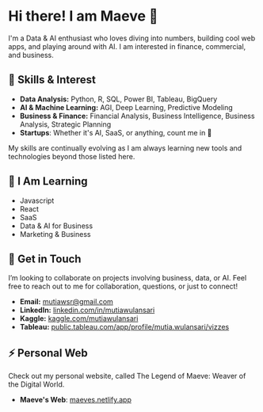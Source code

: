 # Hi there! I am Maeve 👋
I'm a Data & AI enthusiast who loves diving into numbers, building cool web apps, and playing around with AI. I am interested in finance, commercial, and business.



## 🚀 Skills & Interest
- **Data Analysis:** Python, R, SQL, Power BI, Tableau, BigQuery
- **AI & Machine Learning:** AGI, Deep Learning, Predictive Modeling
- **Business & Finance:** Financial Analysis, Business Intelligence, Business Analysis, Strategic Planning
- **Startups**: Whether it's AI, SaaS, or anything, count me in 👀
  
My skills are continually evolving as I am always learning new tools and technologies beyond those listed here.

## 🌱 I Am Learning
- Javascript
- React
- SaaS
- Data & AI for Business
- Marketing & Business

## 👯 Get in Touch
I’m looking to collaborate on projects involving business, data, or AI. Feel free to reach out to me for collaboration, questions, or just to connect!
- **Email:** [mutiawsr@gmail.com](mailto:mutiawsr@gmail.com)
- **LinkedIn:** [linkedin.com/in/mutiawulansari](https://www.linkedin.com/in/mutiawulansari/)
- **Kaggle:** [kaggle.com/mutiawulansari](https://www.kaggle.com/mutiawulansari)
- **Tableau:** [public.tableau.com/app/profile/mutia.wulansari/vizzes](https://public.tableau.com/app/profile/mutia.wulansari/vizzes)

## ⚡ Personal Web
Check out my personal website, called The Legend of Maeve: Weaver of the Digital World.
- **Maeve's Web**: [maeves.netlify.app](https://maeves.netlify.app/)

<!--
**mutiawsr/mutiawsr** is a ✨ _special_ ✨ repository because its `README.md` (this file) appears on your GitHub profile.

Here are some ideas to get you started:

- 🔭 I’m currently working on ...
- 🌱 I’m currently learning ...
- 👯 I’m looking to collaborate on ...
- 🤔 I’m looking for help with ...
- 💬 Ask me about ...
- 📫 How to reach me: ...
- 😄 Pronouns: ...
- ⚡ Fun fact: ...
-->
